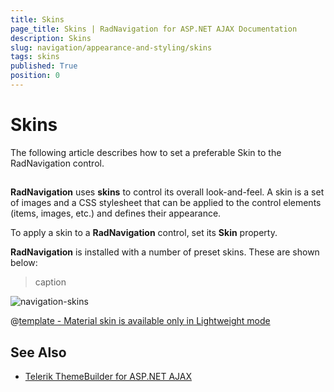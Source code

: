 ```yaml
---
title: Skins
page_title: Skins | RadNavigation for ASP.NET AJAX Documentation
description: Skins
slug: navigation/appearance-and-styling/skins
tags: skins
published: True
position: 0
---
```


# Skins



The following article describes how to set a preferable Skin to the RadNavigation control.

## 

**RadNavigation** uses **skins** to control its overall look-and-feel. A skin is a set of images and a CSS stylesheet that can be applied to the control elements (items, images, etc.) and defines their appearance.

To apply a skin to a **RadNavigation** control, set its **Skin** property.

**RadNavigation** is installed with a number of preset skins. These are shown below:
>caption 

![navigation-skins](images/navigation-skins.png) 


 @[template - Material skin is available only in Lightweight mode](/_templates/common/skins-notes.md#material-only-in-lightweight) 



## See Also

 * [Telerik ThemeBuilder for ASP.NET AJAX](http://themebuilder.telerik.com/)



